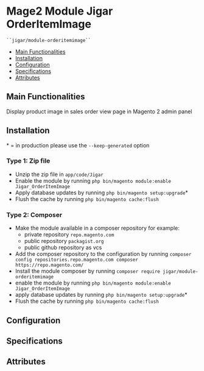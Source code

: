 # Mage2 Module Jigar OrderItemImage

    ``jigar/module-orderitemimage``

 - [Main Functionalities](#markdown-header-main-functionalities)
 - [Installation](#markdown-header-installation)
 - [Configuration](#markdown-header-configuration)
 - [Specifications](#markdown-header-specifications)
 - [Attributes](#markdown-header-attributes)


## Main Functionalities
Display product image in sales order view page in Magento 2 admin panel

## Installation
\* = in production please use the `--keep-generated` option

### Type 1: Zip file

 - Unzip the zip file in `app/code/Jigar`
 - Enable the module by running `php bin/magento module:enable Jigar_OrderItemImage`
 - Apply database updates by running `php bin/magento setup:upgrade`\*
 - Flush the cache by running `php bin/magento cache:flush`

### Type 2: Composer

 - Make the module available in a composer repository for example:
    - private repository `repo.magento.com`
    - public repository `packagist.org`
    - public github repository as vcs
 - Add the composer repository to the configuration by running `composer config repositories.repo.magento.com composer https://repo.magento.com/`
 - Install the module composer by running `composer require jigar/module-orderitemimage`
 - enable the module by running `php bin/magento module:enable Jigar_OrderItemImage`
 - apply database updates by running `php bin/magento setup:upgrade`\*
 - Flush the cache by running `php bin/magento cache:flush`


## Configuration




## Specifications




## Attributes



